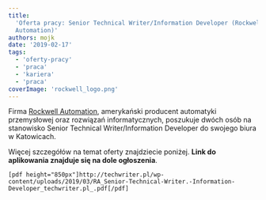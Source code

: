 ```yaml
---
title:
  'Oferta pracy: Senior Technical Writer/Information Developer (Rockwell
  Automation)'
authors: mojk
date: '2019-02-17'
tags:
  - 'oferty-pracy'
  - 'praca'
  - 'kariera'
  - 'praca'
coverImage: 'rockwell_logo.png'
---
```


Firma
[Rockwell Automation](https://www.rockwellautomation.com/pl_PL/overview.page),
amerykański producent automatyki przemysłowej oraz rozwiązań informatycznych,
poszukuje dwóch osób na stanowisko Senior Technical Writer/Information Developer
do swojego biura w Katowicach.

<!--truncate-->

Więcej szczegółów na temat oferty znajdziecie poniżej. **Link do aplikowania
znajduje się na dole ogłoszenia**.

```
[pdf height="850px"]http://techwriter.pl/wp-content/uploads/2019/03/RA_Senior-Technical-Writer.-Information-Developer_techwriter.pl_.pdf[/pdf]
```
